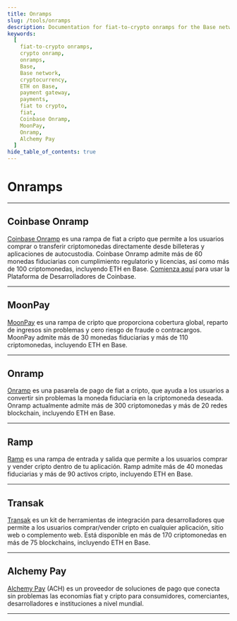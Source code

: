 ```yaml
---
title: Onramps
slug: /tools/onramps
description: Documentation for fiat-to-crypto onramps for the Base network.
keywords:
  [
    fiat-to-crypto onramps,
    crypto onramp,
    onramps,
    Base,
    Base network,
    cryptocurrency,
    ETH on Base,
    payment gateway,
    payments,
    fiat to crypto,
    fiat,
    Coinbase Onramp,
    MoonPay,
    Onramp,
    Alchemy Pay
  ]
hide_table_of_contents: true
---
```


# Onramps

---

## Coinbase Onramp

[Coinbase Onramp](https://www.coinbase.com/developer-platform/products/onramp) es una rampa de fiat a cripto que permite a los usuarios comprar o transferir criptomonedas directamente desde billeteras y aplicaciones de autocustodia. Coinbase Onramp admite más de 60 monedas fiduciarias con cumplimiento regulatorio y licencias, así como más de 100 criptomonedas, incluyendo ETH en Base. [Comienza aquí](https://docs.cdp.coinbase.com/onramp/docs/getting-started/) para usar la Plataforma de Desarrolladores de Coinbase.

---

## MoonPay

[MoonPay](https://www.moonpay.com/business/onramps) es una rampa de cripto que proporciona cobertura global, reparto de ingresos sin problemas y cero riesgo de fraude o contracargos. MoonPay admite más de 30 monedas fiduciarias y más de 110 criptomonedas, incluyendo ETH en Base.

---

## Onramp

[Onramp](https://onramp.money/) es una pasarela de pago de fiat a cripto, que ayuda a los usuarios a convertir sin problemas la moneda fiduciaria en la criptomoneda deseada. Onramp actualmente admite más de 300 criptomonedas y más de 20 redes blockchain, incluyendo ETH en Base.

---

## Ramp

[Ramp](https://ramp.network/) es una rampa de entrada y salida que permite a los usuarios comprar y vender cripto dentro de tu aplicación. Ramp admite más de 40 monedas fiduciarias y más de 90 activos cripto, incluyendo ETH en Base.

---

## Transak

[Transak](https://transak.com/) es un kit de herramientas de integración para desarrolladores que permite a los usuarios comprar/vender cripto en cualquier aplicación, sitio web o complemento web. Está disponible en más de 170 criptomonedas en más de 75 blockchains, incluyendo ETH en Base.

---

## Alchemy Pay

[Alchemy Pay](https://ramp.alchemypay.org/) (ACH) es un proveedor de soluciones de pago que conecta sin problemas las economías fiat y cripto para consumidores, comerciantes, desarrolladores e instituciones a nivel mundial.

---
